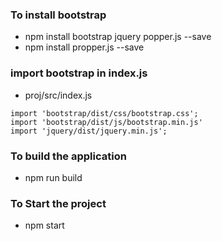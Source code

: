 ### To install bootstrap 
* npm install bootstrap jquery popper.js --save
* npm install propper.js --save

### import bootstrap in index.js 
* proj/src/index.js
```
import 'bootstrap/dist/css/bootstrap.css';
import 'bootstrap/dist/js/bootstrap.min.js'
import 'jquery/dist/jquery.min.js';
```

### To build the application 
* npm run build

### To Start the project 
* npm start

